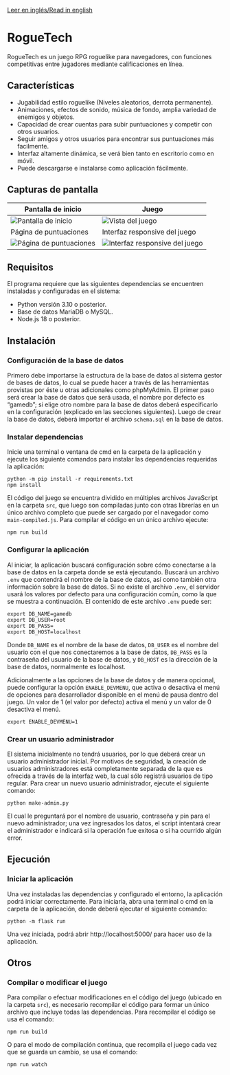 [Leer en inglés/Read in english](README.md)

# RogueTech

RogueTech es un juego RPG roguelike para navegadores, con funciones competitivas entre jugadores mediante calificaciones en línea.

## Características

* Jugabilidad estilo roguelike (Niveles aleatorios, derrota permanente).
* Animaciones, efectos de sonido, música de fondo, amplia variedad de enemigos y objetos.
* Capacidad de crear cuentas para subir puntuaciones y competir con otros usuarios.
* Seguir amigos y otros usuarios para encontrar sus puntuaciones más facilmente.
* Interfaz altamente dinámica, se verá bien tanto en escritorio como en móvil.
* Puede descargarse e instalarse como aplicación fácilmente.

## Capturas de pantalla

| Pantalla de inicio | Juego |
|-|-|
| ![Pantalla de inicio](https://github.com/mamg22/RogueTech/assets/45301823/d309f964-3a44-4048-be37-a5de3e4c3b28) | ![Vista del juego](https://github.com/mamg22/RogueTech/assets/45301823/eb2a9592-2f42-4d2d-b04e-749711f6c072) |
| Página de puntuaciones | Interfaz responsive del juego |
| ![Página de puntuaciones](https://github.com/mamg22/RogueTech/assets/45301823/f01724f3-663e-4c6e-a1c4-8221e062ac70) | ![Interfaz responsive del juego](https://github.com/mamg22/RogueTech/assets/45301823/c2f8e931-caa8-4d88-94c1-29a415e587f7) |



## Requisitos

El programa requiere que las siguientes dependencias se encuentren instaladas y configuradas en el sistema:

* Python versión 3.10 o posterior.
* Base de datos MariaDB o MySQL.
* Node.js 18 o posterior.

## Instalación

### Configuración de la base de datos

Primero debe importarse la estructura de la base de datos al sistema gestor de bases de datos, lo cual se puede hacer a través de las herramientas provistas por éste u otras adicionales como phpMyAdmin. El primer paso será crear la base de datos que será usada, el nombre por defecto es “gamedb”; si elige otro nombre para la base de datos deberá especificarlo en la configuración (explicado en las secciones siguientes). Luego de crear la base de datos, deberá importar el archivo `schema.sql` en la base de datos.

### Instalar dependencias

Inicie una terminal o ventana de cmd en la carpeta de la aplicación y ejecute los siguiente comandos para instalar las dependencias requeridas la aplicación:

```
python -m pip install -r requirements.txt
npm install
```

El código del juego se encuentra dividido en múltiples archivos JavaScript en la carpeta `src`, que luego son compiladas junto con otras librerías en un único archivo completo que puede ser cargado por el navegador como `main-compiled.js`. Para compilar el código en un único archivo ejecute:

```
npm run build
```

### Configurar la aplicación

Al iniciar, la aplicación buscará configuración sobre cómo conectarse a la base de datos en la carpeta donde se está ejecutando. Buscará un archivo `.env` que contendrá el nombre de la base de datos, así como también otra información sobre la base de datos. Si no existe el archivo `.env`, el servidor usará los valores por defecto para una configuración común, como la que se muestra a continuación. El contenido de este archivo `.env` puede ser:

```
export DB_NAME=gamedb
export DB_USER=root
export DB_PASS=
export DB_HOST=localhost
```

Donde `DB_NAME` es el nombre de la base de datos, `DB_USER` es el nombre del usuario con el que nos conectaremos a la base de datos, `DB_PASS` es la contraseña del usuario de la base de datos, y `DB_HOST` es la dirección de la base de datos, normalmente es localhost.

Adicionalmente a las opciones de la base de datos y de manera opcional, puede configurar la opción `ENABLE_DEVMENU`, que activa o desactiva el menú de opciones para desarrollador disponible en el menú de pausa dentro del juego. Un valor de 1 (el valor por defecto) activa el menú y un valor de 0 desactiva el menú.

```
export ENABLE_DEVMENU=1
```


### Crear un usuario administrador

El sistema inicialmente no tendrá usuarios, por lo que deberá crear un usuario administrador inicial. Por motivos de seguridad, la creación de usuarios administradores está completamente separada de la que es ofrecida a través de la interfaz web, la cual sólo registrá usuarios de tipo regular. Para crear un nuevo usuario administrador, ejecute el siguiente comando:

```
python make-admin.py
```

El cual le preguntará por el nombre de usuario, contraseña y pin para el nuevo administrador; una vez ingresados los datos, el script intentará crear el administrador e indicará si la operación fue exitosa o si ha ocurrido algún error.

## Ejecución

### Iniciar la aplicación

Una vez instaladas las dependencias y configurado el entorno, la aplicación podrá iniciar correctamente. Para iniciarla, abra una terminal o cmd en la carpeta de la aplicación, donde deberá ejecutar el siguiente comando:

```
python -m flask run
```

Una vez iniciada, podrá abrir http://localhost:5000/ para hacer uso de la aplicación.

## Otros

### Compilar o modificar el juego

Para compilar o efectuar modificaciones en el código del juego (ubicado en la carpeta `src`), es necesario recompilar el código para formar un único archivo que incluye todas las dependencias. Para recompilar el código se usa el comando:

```
npm run build
```

O para el modo de compilación continua, que recompila el juego cada vez que se guarda un cambio, se usa el comando:

```
npm run watch
```

